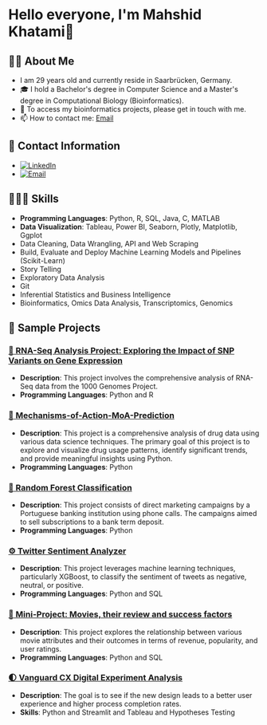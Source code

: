 # Hello everyone, I'm Mahshid Khatami👋


## 👩‍💻 About Me 
- I am 29 years old and currently reside in Saarbrücken, Germany.
- 🎓 I hold a Bachelor's degree in Computer Science and a Master's degree in Computational Biology (Bioinformatics).
- 🧬 To access my bioinformatics projects, please get in touch with me.
- 📫 How to contact me: [Email](khatami.mahshid@gmail.com)





## 📱 Contact Information
- [![LinkedIn](https://img.shields.io/badge/LinkedIn-Connect-blue)](https://www.linkedin.com/in/mahshidkhatami-data-analyst)
- [![Email](https://img.shields.io/badge/Email-Connect-blue)](mailto:khatami.mahshid@gmail.com)



## 👩🏻‍💼 Skills
- **Programming Languages**: Python, R, SQL, Java, C, MATLAB
- **Data Visualization**: Tableau, Power BI, Seaborn, Plotly, Matplotlib, Ggplot 
- Data Cleaning, Data Wrangling, API and Web Scraping
- Build, Evaluate and Deploy Machine Learning Models and Pipelines (Scikit-Learn)
- Story Telling
- Exploratory Data Analysis
- Git
- Inferential Statistics and Business Intelligence
- Bioinformatics, Omics Data Analysis, Transcriptomics, Genomics


## 📝 Sample Projects
### [🧬 RNA-Seq Analysis Project: Exploring the Impact of SNP Variants on Gene Expression](https://github.com/mahshid1373/RNA-Seq)
- **Description**: This project involves the comprehensive analysis of RNA-Seq data from the 1000 Genomes Project.
- **Programming Languages**: Python and R

### [🧬 Mechanisms-of-Action-MoA-Prediction](https://github.com/mahshid1373/Mechanisms-of-Action-MoA-Prediction)
- **Description**: This project is a comprehensive analysis of drug data using various data science techniques. The primary goal of this project is to explore and visualize drug usage patterns, identify significant trends, and provide meaningful insights using Python.
- **Programming Languages**: Python 

### [🏦 Random Forest Classification](https://github.com/mahshid1373/Random_Forest_Classification)
- **Description**: This project consists of direct marketing campaigns by a Portuguese banking institution using phone calls. The campaigns aimed to sell subscriptions to a bank term deposit.
- **Programming Languages**: Python

### [⚙️ Twitter Sentiment Analyzer](https://github.com/mahshid1373/Sentimental_Analysis)
- **Description**: This project leverages machine learning techniques, particularly XGBoost, to classify the sentiment of tweets as negative, neutral, or positive. 
- **Programming Languages**: Python and SQL
  
### [🎥 Mini-Project: Movies, their review and success factors](https://github.com/mahshid1373/mp_movies_sql)
- **Description**: This project explores the relationship between various movie attributes and their outcomes in terms of revenue, popularity, and user ratings.
- **Programming Languages**: Python and SQL

### [🌓 Vanguard CX Digital Experiment Analysis](https://github.com/mahshid1373/vanguard-ab-test)
- **Description**: The goal is to see if the new design leads to a better user experience and higher process completion rates.
- **Skills**: Python and Streamlit and Tableau and Hypotheses Testing 
